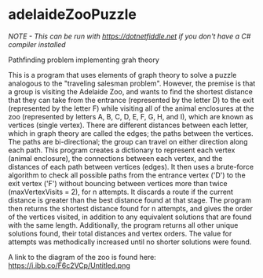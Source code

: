 # adelaideZooPuzzle
*NOTE - This can be run with https://dotnetfiddle.net if you don't have a C# compiler installed*

Pathfinding problem implementing grah theory

This is a program that uses elements of graph theory to solve a puzzle
analogous to the "traveling salesman problem". However, the premise
is that a group is visiting the Adelaide Zoo, and wants to find the shortest
distance that they can take from the entrance (represented by the
letter D) to the exit (represented by the letter F) while visiting all
of the animal enclosures at the zoo (represented by letters A, B, C, D, E, F,
G, H, and I), which are known as vertices (single vertex). There are different
distances between each letter, which in graph theory are called the edges; the
paths between the vertices. The paths are bi-directional; the group
can travel on either direction along each path. This program creates a
dictionary to represent each vertex (animal enclosure), the connections between
each vertex, and the distances of each path between vertices (edges).
It then uses a brute-force algorithm to check all possible paths from the
entrance vertex ('D') to the exit vertex ('F') without bouncing between vertices
more than twice (maxVertexVisits = 2), for n attempts. It discards a route if
the current distance is greater than the best distance found at that stage. The
program then returns the shortest distance found for n attempts, and gives the
order of the vertices visited, in addition to any equivalent solutions that are
found with the same length. Additionally, the program returns all other unique
solutions found, their total distances and vertex orders. The value for attempts
was methodically increased until no shorter solutions were found.

A link to the diagram of the zoo is found here: https://i.ibb.co/F6c2VCp/Untitled.png
